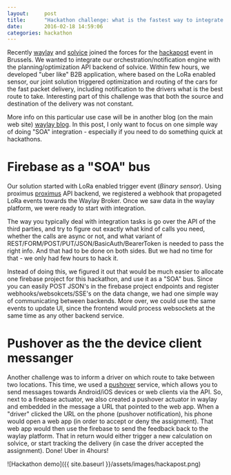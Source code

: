 ```yaml
---
layout:     post
title:      "Hackathon challenge: what is the fastest way to integrate different API backends?"
date:       2016-02-18 14:59:06
categories: hackathon
---
```


Recently [waylay] and [solvice] joined the forces for the [hackapost] event in Brussels. We wanted to integrate our orchestration/notification engine with the planning/optimization API backend of solvice. Within few hours, we developed "uber like" B2B application, where based on the LoRa enabled sensor, our joint solution triggered optimization and routing of the cars for the fast packet delivery, including notification to the drivers what is the best route to take. Interesting part of this challenge was that both the source and destination of the delivery was not constant.

More info on this particular use case will be in another blog (on the main web site) [waylay blog]. In this post, I only want to focus on one simple way of doing "SOA" integration - especially if you need to do something quick at hackathons.  

# Firebase as a "SOA" bus
Our solution started with LoRa enabled trigger event (_Binary sensor_). Using proximus [proximus] API backend, we registered a webhook that propageted LoRa events towards the Waylay Broker. Once we saw data in the waylay platform, we were ready to start with integration.

The way you typically deal with integration tasks is go over the API of the third parties, and try to figure out exactly what kind of calls you need, whether the calls are async or not, and what variant of REST/FORM/POST/PUT/JSON/BasicAuth/BearerToken is needed to pass the right info. And that had to be done on both sides. But we had no time for that - we only had few hours to hack it.

Instead of doing this, we figured it out that would be much easier to allocate one firebase project for this hackathon, and use it as a "SOA" bus. Since you can easily POST JSON's in the firebase project endpoints and register webhooks/websokcets/SSE's on the data change, we had one simple way of communicating between backends. More over, we could use the same events to update UI, since the frontend would process websockets at the same time as any other backend service.

# Pushover as the the device client messanger
Another challenge was to inform a driver on which route to take between two locations. This time, we used a [pushover] service, which allows you to send messages towards Android/iOS devices or web clients via the API. So, next to a firebase actuator, we also created a pushover actuator in waylay and embedded in the message a URL that pointed to the web app. When a "driver" clicked the URL on the phone (pushover notification), his phone would open a web app (in order to accept or deny the assignment). That web app would then use the firebase to send the feedback back to the waylay platform. That in return would either trigger a new calculation on solvice, or start tracking the delivery (in case the driver accepted the assignment). 
Done! Uber in 4hours!

![Hackathon demo]({{ site.baseurl }}/assets/images/hackapost.png)



[waylay]:       http://www.waylay.io/
[waylay blog]:    http://www.waylay.io/blog.html
[solvice]:        http://www.solvice.io/
[hackapost]:      http://hackapost.be/
[firebase]:       https://www.firebase.com/
[proximus]:       https://www.enabling.be/
[pushover]:       https://pushover.net/
